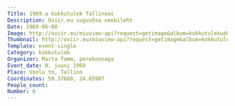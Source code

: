 ```yaml
---
Title: 1969.a kokkutulek Tallinnas
Description: Oviir.eu suguvõsa veebileht
Date: 1969-06-08
Image: http://oviir.eu/miuview-api?request=getimage&album=kokkutulekud&item=1969-6.-kokkutulek-8.-juunil-1969.-a.voolu-tnav-9a.jpg&size=1200&mode=longest
Thumbnail: http://oviir.eu/miuview-api?request=getimage&album=kokkutulekud&item=1969-6.-kokkutulek-8.-juunil-1969.-a.voolu-tnav-9a.jpg&size=600&mode=square
Template: event-single
Category: kokkutulek
Organizer: Marta Tamm, perekonnaga
Event_date: 8. juuni 1969
Place: Voolu tn, Tallinn
Coordinates: 59.37668, 24.65907
People_count:
Number: 6
---
```

